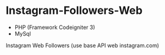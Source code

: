 # Instagram-Followers-Web

- PHP (Framework Codeigniter 3)
- MySql

Instagram Web Followers (use base API web instagram.com)
